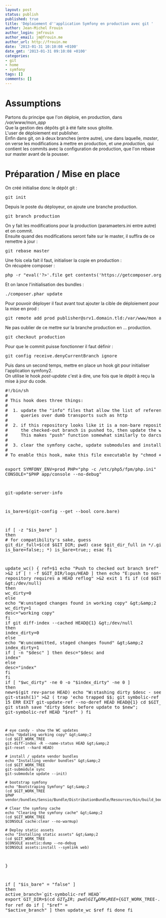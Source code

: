```yaml
---
layout: post
status: publish
published: true
title: 'Déploiement d''application Symfony en production avec git '
author: Jean-Michel Frouin
author_login: jmfrouin
author_email: jm@frouin.me
author_url: http://frouin.me
date: '2013-01-31 10:10:08 +0100'
date_gmt: '2013-01-31 09:10:08 +0100'
categories:
- git
- home
- symfony
tags: []
comments: []
---
```

<h1>Assumptions</h1>
<p>Partons du principe que l'on déploie, en production, dans <em>/var/www/mon_app</em><br />
Que la gestion des dépôts git à été faite sous gitolite.<br />
L'user de déploiement est publisher.<br />
Enfin dans git, on à deux branches (entre autre), une dans laquelle, <em>master</em>, on verse les modifications à mettre en production, et une <em>production</em>, qui contient les commits avec la configuration de production, que l'on rebase sur master avant de la pousser.</p>
<!--more-->
<h1>Préparation / Mise en place</h1>
<p>On créé initialise donc le dépôt git :</p>
<pre class="brush:shell">git init</pre>
<p>Depuis le poste du déployeur, on ajoute une branche production.</p>
<pre class="brush:shell">git branch production</pre>
<p>On y fait les modifications pour la production (paramaeters.ini entre autre) et on commit.<br />
Ensuite quand des modifications seront faite sur le master, il suffira de ce remettre à jour :</p>
<pre class="brush:shell">git rebase master</pre>
<p>Une fois cela fait il faut, initialiser la copie en production :<br />
On récupère composer :</p>
<pre class="brush:shell">php -r "eval('?&gt;'.file_get_contents('https://getcomposer.org/installer'));"</pre>
<p>Et on lance l'initialisation des bundles :</p>
<pre class="brush:shell">./composer.phar update</pre>
<p>Pour pouvoir déployer il faut avant tout ajouter la cible de déploiement pour la mise en prod :</p>
<pre class="brush:shell">git remote add prod publisher@srv1.domain.tld:/var/www/mon_app</pre>
<p>Ne pas oublier de ce mettre sur la branche production en ... production.</p>
<pre class="brush:shell">git checkout production</pre>
<p>Pour que le commit puisse fonctionner il faut définir :</p>
<pre class="brush:shell">git config receive.denyCurrentBranch ignore</pre>
<p>Puis dans un second temps, mettre en place un hook git pour initialiser l'application symfony2.<br />
On utilise le hook <em>post-update</em> c'est à dire, une fois que le dépôt à reçu la mise à jour du code.</p>
<pre class="brush:shell">#!/bin/sh
#
# This hook does three things:
#
#  1. update the "info" files that allow the list of references to be
#     queries over dumb transports such as http
#
#  2. if this repository looks like it is a non-bare repository, and
#     the checked-out branch is pushed to, then update the working copy.
#     This makes "push" function somewhat similarly to darcs and bzr.
#
#  3. clear the symfony cache, update submodules and install static assets
#
# To enable this hook, make this file executable by "chmod +x post-update".

export SYMFONY_ENV=prod
PHP="php -c /etc/php5/fpm/php.ini"
CONSOLE="$PHP app/console --no-debug"

git-update-server-info

is_bare=$(git-config --get --bool core.bare)

if [ -z "$is_bare" ]
then
	# for compatibility's sake, guess
	git_dir_full=$(cd $GIT_DIR; pwd)
	case $git_dir_full in */.git) is_bare=false;; *) is_bare=true;; esac
fi

update_wc() {
	ref=$1
	echo "Push to checked out branch $ref" &gt;&amp;2
	if [ ! -f $GIT_DIR/logs/HEAD ]
	then
		echo "E:push to non-bare repository requires a HEAD reflog" &gt;&amp;2
		exit 1
	fi
	if (cd $GIT_WORK_TREE; git-diff-files -q --exit-code &gt;/dev/null)
	then
		wc_dirty=0
	else
		echo "W:unstaged changes found in working copy" &gt;&amp;2
		wc_dirty=1
		desc="working copy"
	fi
	if git diff-index --cached HEAD@{1} &gt;/dev/null
	then
		index_dirty=0
	else
		echo "W:uncommitted, staged changes found" &gt;&amp;2
		index_dirty=1
		if [ -n "$desc" ]
		then
			desc="$desc and index"
		else
			desc="index"
		fi
	fi
	if [ "$wc_dirty" -ne 0 -o "$index_dirty" -ne 0 ]
	then
		new=$(git rev-parse HEAD)
		echo "W:stashing dirty $desc - see git-stash(1)" &gt;&amp;2
		( trap 'echo trapped $$; git symbolic-ref HEAD "'"$ref"'"' 2 3 13 15 ERR EXIT
		git-update-ref --no-deref HEAD HEAD@{1}
		cd $GIT_WORK_TREE
		git stash save "dirty $desc before update to $new";
		git-symbolic-ref HEAD "$ref"
		)
	fi

	# eye candy - show the WC updates 
	echo "Updating working copy" &gt;&amp;2
	(cd $GIT_WORK_TREE
	git-diff-index -R --name-status HEAD &gt;&amp;2
	git-reset --hard HEAD)

	# install / update vendor bundles
	echo "Installing vendor bundles" &gt;&amp;2
	(cd $GIT_WORK_TREE
	git-submodule sync
	git-submodule update --init)

	# bootstrap symfony
	echo "Bootstraping Symfony" &gt;&amp;2
	(cd $GIT_WORK_TREE
	$PHP vendor/bundles/Sensio/Bundle/DistributionBundle/Resources/bin/build_bootstrap.php)

	# Clear the symfony cache
	echo "Clearing the symfony cache" &gt;&amp;2
	(cd $GIT_WORK_TREE
	$CONSOLE cache:clear --no-warmup)

    # Deploy static assets
	echo "Installing static assets" &gt;&amp;2
	(cd $GIT_WORK_TREE
	$CONSOLE assetic:dump --no-debug
	$CONSOLE assets:install --symlink web)
}

if [ "$is_bare" = "false" ]
then
	active_branch=`git-symbolic-ref HEAD`
	export GIT_DIR=$(cd $GIT_DIR; pwd)
	GIT_WORK_TREE=${GIT_WORK_TREE-..}
	for ref
	do
		if [ "$ref" = "$active_branch" ]
		then
			update_wc $ref
		fi
	done
fi</pre>
<!-- Matomo -->
<script type="text/javascript">
  var _paq = window._paq || [];
  /* tracker methods like "setCustomDimension" should be called before "trackPageView" */
  _paq.push(['trackPageView']);
  _paq.push(['enableLinkTracking']);
  (function() {
    var u="//stats.frouin.me/";
    _paq.push(['setTrackerUrl', u+'matomo.php']);
    _paq.push(['setSiteId', '1']);
    var d=document, g=d.createElement('script'), s=d.getElementsByTagName('script')[0];
    g.type='text/javascript'; g.async=true; g.defer=true; g.src=u+'matomo.js'; s.parentNode.insertBefore(g,s);
  })();
</script>
<!-- End Matomo Code -->
